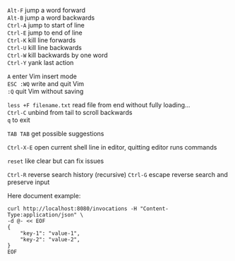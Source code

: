 `Alt-F` jump a word forward   
`Alt-B` jump a word backwards    
`Ctrl-A` jump to start of line  
`Ctrl-E` jump to end of line   
`Ctrl-K` kill line forwards  
`Ctrl-U` kill line backwards   
`Ctrl-W` kill backwards by one word  
`Ctrl-Y` yank last action 

`A` enter Vim insert mode  
`ESC :WQ` write and quit Vim  
`:Q` quit Vim without saving  

`less +F filename.txt` read file from end without fully loading...  
`Ctrl-C` unbind from tail to scroll backwards  
`q` to exit  

`TAB TAB` get possible suggestions  

`Ctrl-X-E` open current shell line in editor, quitting editor runs commands  

`reset` like clear but can fix issues  

`Ctrl-R` reverse search history (recursive)
`Ctrl-G` escape reverse search and preserve input

Here document example:
```
curl http://localhost:8080/invocations -H "Content-Type:application/json" \
-d @- << EOF
{
    "key-1": "value-1",
    "key-2": "value-2",
}
EOF
```
 

